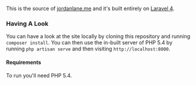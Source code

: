 This is the source of [jordanlane.me](http://jordanlane.me) and it's built entirely on [Laravel 4](http://laravel.com).

### Having A Look

You can have a look at the site locally by cloning this repository and running `composer install`. You can then use the in-built server of PHP 5.4 by running `php artisan serve` and then visiting `http://localhost:8000`.

#### Requirements

To run you'll need PHP 5.4.